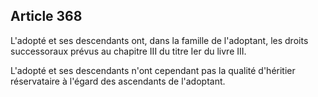 Article 368
----
L'adopté et ses descendants ont, dans la famille de l'adoptant, les droits
successoraux prévus au chapitre III du titre Ier du livre III.

L'adopté et ses descendants n'ont cependant pas la qualité d'héritier
réservataire à l'égard des ascendants de l'adoptant.

